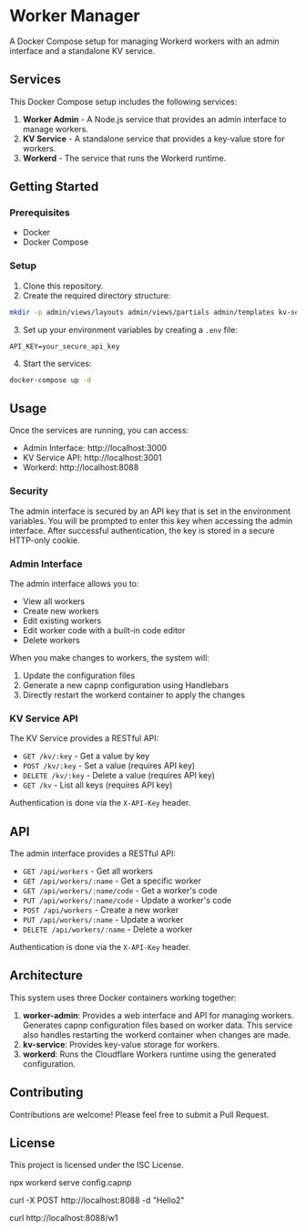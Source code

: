 # Worker Manager

A Docker Compose setup for managing Workerd workers with an admin interface and a standalone KV service.

## Services

This Docker Compose setup includes the following services:

1. **Worker Admin** - A Node.js service that provides an admin interface to manage workers.
2. **KV Service** - A standalone service that provides a key-value store for workers.
3. **Workerd** - The service that runs the Workerd runtime.

## Getting Started

### Prerequisites

- Docker
- Docker Compose

### Setup

1. Clone this repository.
2. Create the required directory structure:

```bash
mkdir -p admin/views/layouts admin/views/partials admin/templates kv-service workerd-service
```

3. Set up your environment variables by creating a `.env` file:

```
API_KEY=your_secure_api_key
```

4. Start the services:

```bash
docker-compose up -d
```

## Usage

Once the services are running, you can access:

- Admin Interface: http://localhost:3000
- KV Service API: http://localhost:3001
- Workerd: http://localhost:8088

### Security

The admin interface is secured by an API key that is set in the environment variables. You will be prompted to enter this key when accessing the admin interface. After successful authentication, the key is stored in a secure HTTP-only cookie.

### Admin Interface

The admin interface allows you to:

- View all workers
- Create new workers
- Edit existing workers
- Edit worker code with a built-in code editor
- Delete workers

When you make changes to workers, the system will:
1. Update the configuration files
2. Generate a new capnp configuration using Handlebars
3. Directly restart the workerd container to apply the changes

### KV Service API

The KV Service provides a RESTful API:

- `GET /kv/:key` - Get a value by key
- `POST /kv/:key` - Set a value (requires API key)
- `DELETE /kv/:key` - Delete a value (requires API key)
- `GET /kv` - List all keys (requires API key)

Authentication is done via the `X-API-Key` header.

## API

The admin interface provides a RESTful API:

- `GET /api/workers` - Get all workers
- `GET /api/workers/:name` - Get a specific worker
- `GET /api/workers/:name/code` - Get a worker's code
- `PUT /api/workers/:name/code` - Update a worker's code
- `POST /api/workers` - Create a new worker
- `PUT /api/workers/:name` - Update a worker
- `DELETE /api/workers/:name` - Delete a worker

Authentication is done via the `X-API-Key` header.

## Architecture

This system uses three Docker containers working together:

1. **worker-admin**: Provides a web interface and API for managing workers. Generates capnp configuration files based on worker data. This service also handles restarting the workerd container when changes are made.
2. **kv-service**: Provides key-value storage for workers.
3. **workerd**: Runs the Cloudflare Workers runtime using the generated configuration.

## Contributing

Contributions are welcome! Please feel free to submit a Pull Request.

## License

This project is licensed under the ISC License.

npx workerd serve config.capnp 


curl -X POST http://localhost:8088 -d "Hello2"


curl http://localhost:8088/w1